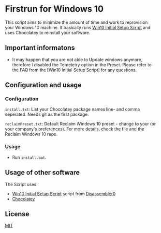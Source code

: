 # Firstrun for Windows 10

This script aims to minimize the amount of time and work to reprovision your Windows 10 machine. It basically runs [Win10 Initial Setup Script](#Usage-of-other-software) and uses Chocolatey to reinstall your software.

## Important informatons
- It may happen that you are not able to Update windows anymore, therefore I disabled the Temetetry option in the Preset. Please refer to the FAQ from the [Win10 Initial Setup Script] for any questions.

## Configuration and usage

### Configuration
`install.txt`: List your Chocolatey package names line- and comma seperated. Needs git as the first package.

`reclaimPreset.txt`: Default Reclaim Windows 10 preset - change to your (or your company's preferences). For more details, check the file and the Reclaim Windows 10 repo. 

### Usage
- Run `install.bat`.

## Usage of other software
The Script uses:
- [Win10 Initial Setup Script](https://github.com/Disassembler0/Win10-Initial-Setup-Script) script from [Disassembler0](https://github.com/Disassembler0)
- [Chocolatey](https://github.com/chocolatey/choco)

## License
[MIT](https://mit-license.org/)